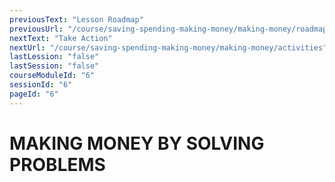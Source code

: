```yaml
---
previousText: "Lesson Roadmap"
previousUrl: "/course/saving-spending-making-money/making-money/roadmap"
nextText: "Take Action"
nextUrl: "/course/saving-spending-making-money/making-money/activities"
lastLession: "false"
lastSession: "false"
courseModuleId: "6"
sessionId: "6"
pageId: "6"
---
```



# MAKING MONEY BY SOLVING PROBLEMS
<sparkle-video-player src="./animation/m2l4.mp4" />